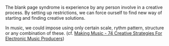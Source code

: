 The blank page syndrome is experience by any person involve in a creative process. By setting up restrictions, we can force ourself to find new way of starting and finding creative solutions. 

In music, we could impose using only certain scale, rythm pattern, structure or any combination of these. (cf. [Making Music - 74 Creative Strategies For Electronic Music Producers](Making%20Music%20-%2074%20Creative%20Strategies%20For%20Electronic%20Music%20Producers%20-%20Dennis%20De%20Santis.md))